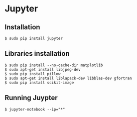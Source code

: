 # Jupyter

## Installation

```
$ sudo pip install jupyter
```

## Libraries installation

```
$ sudo pip install --no-cache-dir matplotlib
$ sudo apt-get install libjpeg-dev
$ sudo pip install pillow
$ sudo apt-get install liblapack-dev libblas-dev gfortran
$ sudo pip install scikit-image
```

## Running Juypter

```
$ jupyter-notebook --ip="*"
```
